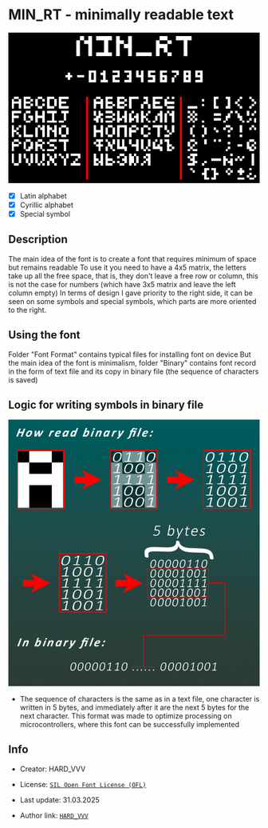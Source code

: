 # MIN_RT - minimally readable text

![MIN_RT - preview](https://github.com/hardvvv/MIN_RT---font/blob/main/IMG/preview.jpg?raw=true)

- [X]  Latin alphabet
- [X]  Cyrillic alphabet
- [X]  Special symbol
## Description
The main idea of the font is to create a font that requires minimum of space but remains readable
To use it you need to have a 4х5 matrix, the letters take up all the free space, that is, they don't leave a free row or column, this is not the case for numbers (which have 3x5 matrix and leave the left column empty)
In terms of design I gave priority to the right side, it can be seen on some symbols and special symbols, which parts are more oriented to the right.

## Using the font
Folder "Font Format" contains typical files for installing font on device
But the main idea of the font is minimalism, folder "Binary" contains font record in the form of text file and its copy in binary file (the sequence of characters is saved)

## Logic for writing symbols in binary file
![binary file](https://github.com/hardvvv/MIN_RT---font/blob/main/IMG/How%20read%20binary%20file.jpg?raw=true)

- The sequence of characters is the same as in a text file, one character is written in 5 bytes, and immediately after it are the next 5 bytes for the next character. This format was made to optimize processing on microcontrollers, where this font can be successfully implemented


## Info
- Сreator: HARD_VVV
- License: [`SIL Open Font License (OFL)`](https://openfontlicense.org/)

- Last update: 31.03.2025
- Author link: [`HARD_VVV`](https://hardvvv.carrd.co)


